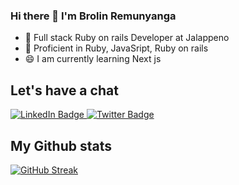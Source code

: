 ### Hi there 👋 I'm Brolin Remunyanga

- 🔭 Full stack Ruby on rails Developer at Jalappeno
- 🚀 Proficient in Ruby, JavaSript, Ruby on rails
- 😄 I am currently learning Next js

## Let's have a chat
<div id="badges">
  <a href="https://zw.linkedin.com/in/brolin-remunyanga">
    <img src="https://img.shields.io/badge/LinkedIn-blue?style=for-the-badge&logo=linkedin&logoColor=white" alt="LinkedIn Badge"/>
  </a>
  <a href="https://twitter.com/bremunyanga">
    <img src="https://img.shields.io/badge/Twitter-blue?style=for-the-badge&logo=twitter&logoColor=white" alt="Twitter Badge"/>
  </a>
</div>

## My Github stats
[![GitHub Streak](https://streak-stats.demolab.com?user=brolinr&theme=tokyonight&hide_border=true&border_radius=5&date_format=j%20M%5B%20Y%5D&mode=weekly&exclude_days=Sun%2CSat)](https://git.io/streak-stats)
